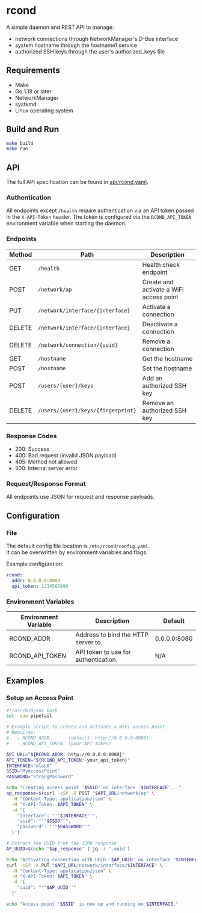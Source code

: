 # rcond

A simple daemon and REST API to manage:
- network connections through NetworkManager's D-Bus interface
- system hostname through the hostname1 service
- authorized SSH keys through the user's authorized_keys file

## Requirements

- Make
- Go 1.19 or later
- NetworkManager
- systemd
- Linux operating system

## Build and Run

```bash
make build
make run
```

## API

The full API specification can be found in [api/rcond.yaml](api/rcond.yaml).

### Authentication

All endpoints except `/health` require authentication via an API token passed in the `X-API-Token` header. The token is configured via the `RCOND_API_TOKEN` environment variable when starting the daemon.

### Endpoints
| Method  | Path                                | Description                             |
|---------|-------------------------------------|-----------------------------------------|
| GET     | `/health`                           | Health check endpoint                   |
| POST    | `/network/ap`                       | Create and activate a WiFi access point |
| PUT     | `/network/interface/{interface}`    | Activate a connection                   |
| DELETE  | `/network/interface/{interface}`    | Deactivate a connection                 |
| DELETE  | `/network/connection/{uuid}`        | Remove a connection                     |
| GET     | `/hostname`                         | Get the hostname                        |
| POST    | `/hostname`                         | Set the hostname                        |
| POST    | `/users/{user}/keys`                | Add an authorized SSH key               |
| DELETE  | `/users/{user}/keys/{fingerprint}`  | Remove an authorized SSH key            |

### Response Codes

- 200: Success
- 400: Bad request (invalid JSON payload)
- 405: Method not allowed
- 500: Internal server error

### Request/Response Format
All endpoints use JSON for request and response payloads.

## Configuration

### File

The default config file location is `/etc/rcond/config.yaml`.  
It can be overwritten by environment variables and flags.  

Example configuration:
```yaml
rcond:
  addr: 0.0.0.0:8080
  api_token: 1234567890
```

### Environment Variables

| Environment Variable | Description                             | Default       |
|----------------------|-----------------------------------------|---------------|
| RCOND_ADDR           | Address to bind the HTTP server to.     | 0.0.0.0:8080  |
| RCOND_API_TOKEN      | API token to use for authentication.    | N/A           |

## Examples

### Setup an Access Point

```bash
#!/usr/bin/env bash
set -euo pipefail

# Example script to create and activate a WiFi access point
# Requires:
#   - RCOND_ADDR       (default: http://0.0.0.0:8080)
#   - RCOND_API_TOKEN  (your API token)

API_URL="${RCOND_ADDR:-http://0.0.0.0:8080}"
API_TOKEN="${RCOND_API_TOKEN:-your_api_token}"
INTERFACE="wlan0"
SSID="MyAccessPoint"
PASSWORD="StrongPassword"

echo "Creating access point '$SSID' on interface '$INTERFACE'..."
ap_response=$(curl -sSf -X POST "$API_URL/network/ap" \
  -H "Content-Type: application/json" \
  -H "X-API-Token: $API_TOKEN" \
  -d '{
    "interface": "'"$INTERFACE"'",
    "ssid": "'"$SSID"'",
    "password": "'"$PASSWORD"'"
  }')

# Extract the UUID from the JSON response
AP_UUID=$(echo "$ap_response" | jq -r '.uuid')

echo "Activating connection with UUID '$AP_UUID' on interface '$INTERFACE'..."
curl -sSf -X PUT "$API_URL/network/interface/$INTERFACE" \
  -H "Content-Type: application/json" \
  -H "X-API-Token: $API_TOKEN" \
  -d '{
    "uuid": "'"$AP_UUID"'"
  }'

echo "Access point '$SSID' is now up and running on $INTERFACE."
```